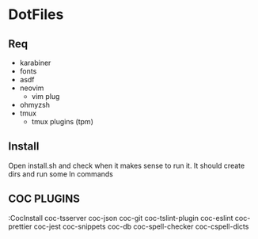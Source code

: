 # DotFiles

## Req
- karabiner
- fonts
- asdf
- neovim
  - vim plug
- ohmyzsh
- tmux
  - tmux plugins (tpm)

## Install

Open install.sh and check when it makes sense to run it. It should create dirs
and run some ln commands

## COC PLUGINS
:CocInstall coc-tsserver coc-json coc-git coc-tslint-plugin coc-eslint coc-prettier coc-jest coc-snippets coc-db coc-spell-checker coc-cspell-dicts
